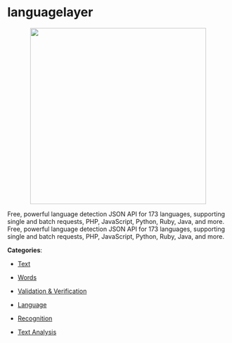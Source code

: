 # languagelayer
<p align="center">
    <img width="400" src="https://raw.githubusercontent.com/apis-list/apis-list/apis/languagelayer/logo_256x256.png" />
</p>

Free, powerful language detection JSON API for 173 languages, supporting single and batch requests, PHP, JavaScript, Python, Ruby, Java, and more. Free, powerful language detection JSON API for 173 languages, supporting single and batch requests, PHP, JavaScript, Python, Ruby, Java, and more.



**Categories**:

- [Text](https://github.com/apis-list/apis-list#text)

- [Words](https://github.com/apis-list/apis-list#words)

- [Validation & Verification](https://github.com/apis-list/apis-list#validation-and-verification)

- [Language](https://github.com/apis-list/apis-list#language)

- [Recognition](https://github.com/apis-list/apis-list#recognition)

- [Text Analysis](https://github.com/apis-list/apis-list#text-analysis)




